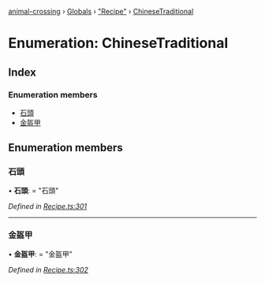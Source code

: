 [animal-crossing](../README.md) › [Globals](../globals.md) › ["Recipe"](../modules/_recipe_.md) › [ChineseTraditional](_recipe_.chinesetraditional.md)

# Enumeration: ChineseTraditional

## Index

### Enumeration members

* [石頭](_recipe_.chinesetraditional.md#石頭)
* [金盔甲](_recipe_.chinesetraditional.md#金盔甲)

## Enumeration members

###  石頭

• **石頭**: = "石頭"

*Defined in [Recipe.ts:301](https://github.com/Norviah/animal-crossing/blob/682361d/module/types/Recipe.ts#L301)*

___

###  金盔甲

• **金盔甲**: = "金盔甲"

*Defined in [Recipe.ts:302](https://github.com/Norviah/animal-crossing/blob/682361d/module/types/Recipe.ts#L302)*
